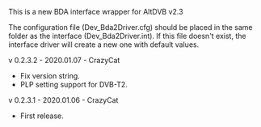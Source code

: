 This is a new BDA interface wrapper for AltDVB v2.3

The configuration file (Dev_Bda2Driver.cfg) should be placed in the same folder
as the interface (Dev_Bda2Driver.int). If this file doesn't exist, the interface driver
will create a new one with default values.

v 0.2.3.2 - 2020.01.07 - CrazyCat
- Fix version string.
- PLP setting support for DVB-T2.

v 0.2.3.1 - 2020.01.06 - CrazyCat
- First release.
